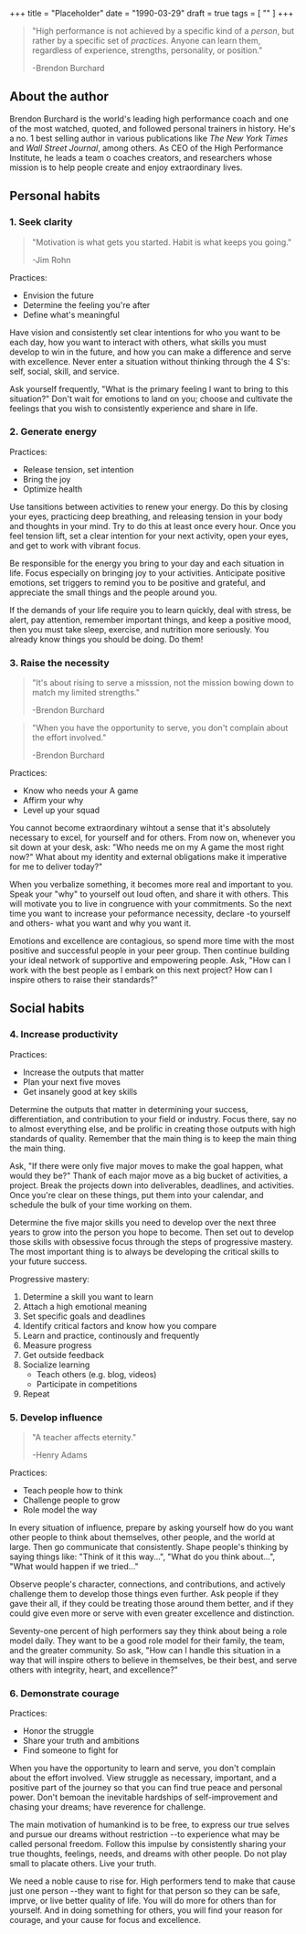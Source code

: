 +++
title = "Placeholder"
date = "1990-03-29"
draft = true
tags = [
    ""
]
+++

> "High performance is not achieved by a specific kind of a *person*, but rather
> by a specific set of *practices*. Anyone can learn them, regardless of
> experience, strengths, personality, or position."
>
> -Brendon Burchard

## About the author

Brendon Burchard is the world's leading high performance coach and one of the
most watched, quoted, and followed personal trainers in history. He's a no. 1
best selling author in various publications like *The New York Times* and *Wall
Street Journal*, among others. As CEO of the High Performance Institute, he
leads a team o coaches creators, and researchers whose mission is to help people
create and enjoy extraordinary lives.

## Personal habits

### 1. Seek clarity

> "Motivation is what gets you started. Habit is what keeps you going."
>
> -Jim Rohn

Practices:

- Envision the future
- Determine the feeling you're after
- Define what's meaningful

Have vision and consistently set clear intentions for who you want to be each
day, how you want to interact with others, what skills you must develop to win
in the future, and how you can make a difference and serve with excellence.
Never enter a situation without thinking through the 4 S's: self, social, skill,
and service.

Ask yourself frequently, "What is the primary feeling I want to bring to this
situation?" Don't wait for emotions to land on you; choose and cultivate the
feelings that you wish to consistently experience and share in life.

### 2. Generate energy

Practices:

- Release tension, set intention
- Bring the joy
- Optimize health

Use tansitions between activities to renew your energy. Do this by closing your
eyes, practicing deep breathing, and releasing tension in your body and thoughts
in your mind. Try to do this at least once every hour. Once you feel tension
lift, set a clear intention for your next activity, open your eyes, and get to work
with vibrant focus.

Be responsible for the energy you bring to your day and each situation in life.
Focus especially on bringing joy to your activities. Anticipate positive
emotions, set triggers to remind you to be positive and grateful, and appreciate
the small things and the people around you.

If the demands of your life require you to learn quickly, deal with stress, be
alert, pay attention, remember important things, and keep a positive mood, then
you must take sleep, exercise, and nutrition more seriously. You already know
things you should be doing. Do them!

### 3. Raise the necessity

> "It's about rising to serve a misssion, not the mission bowing down to match
> my limited strengths."
>
> -Brendon Burchard

> "When you have the opportunity to serve, you don't complain about the effort
> involved."
>
> -Brendon Burchard

Practices:

- Know who needs your A game
- Affirm your why
- Level up your squad

You cannot become extraordinary wihtout a sense that it's absolutely necessary
to excel, for yourself and for others. From now on, whenever you sit down at
your desk, ask: "Who needs me on my A game the most right now?" What about my
identity and external obligations make it imperative for me to deliver today?"

When you verbalize something, it becomes more real and important to you. Speak
your "why" to yourself out loud often, and share it with others. This will
motivate you to live in congruence with your commitments. So the next time you
want to increase your peformance necessity, declare -to yourself and others-
what you want and why you want it.

Emotions and excellence are contagious, so spend more time with the most
positive and successful people in your peer group. Then continue building your
ideal network of supportive and empowering people. Ask, "How can I work with the
best people as I embark on this next project? How can I inspire others to raise
their standards?"

## Social habits

### 4. Increase productivity

Practices:

- Increase the outputs that matter
- Plan your next five moves
- Get insanely good at key skills

Determine the outputs that matter in determining your success, differentiation,
and contribution to your field or industry. Focus there, say no to almost
everything else, and be prolific in creating those outputs with high standards
of quality. Remember that the main thing is to keep the main thing the main
thing.

Ask, "If there were only five major moves to make the goal happen, what would
they be?" Thank of each major move as a big bucket of activities, a project.
Break the projects down into deliverables, deadlines, and activities. Once
you're clear on these things, put them into your calendar, and schedule the bulk
of your time working on them.

Determine the five major skills you need to develop over the next three years to
grow into the person you hope to become. Then set out to develop those skills
with obsessive focus through the steps of progressive mastery. The most
important thing is to always be developing the critical skills to your future
success.

Progressive mastery:

1. Determine a skill you want to learn
2. Attach a high emotional meaning
3. Set specific goals and deadlines
4. Identify critical factors and know how you compare
5. Learn and practice, continously and frequently
6. Measure progress
7. Get outside feedback
8. Socialize learning
   - Teach others (e.g. blog, videos)
   - Participate in competitions
9. Repeat

### 5. Develop influence

> "A teacher affects eternity."
>
> -Henry Adams

Practices:

- Teach people how to think
- Challenge people to grow
- Role model the way

In every situation of influence, prepare by asking yourself how do you want
other people to think about themselves, other people, and the world at large.
Then go communicate that consistently. Shape people's thinking by saying things
like: "Think of it this way...", "What do you think about...", "What would
happen if we tried..."

Observe people's character, connections, and contributions, and actively
challenge them to develop those things even further. Ask people if they gave
their all, if they could be treating those around them better, and if they could
give even more or serve with even greater excellence and distinction.

Seventy-one percent of high performers say they think about being a role model
daily. They want to be a good role model for their family, the team, and the
greater community. So ask, "How can I handle this situation in a way that will
inspire others to believe in themselves, be their best, and serve others with
integrity, heart, and excellence?"

### 6. Demonstrate courage

Practices:

- Honor the struggle
- Share your truth and ambitions
- Find someone to fight for

When you have the opportunity to learn and serve, you don't complain about the
effort involved. View struggle as necessary, important, and a positive part of
the journey so that you can find true peace and personal power. Don't bemoan the
inevitable hardships of self-improvement and chasing your dreams; have reverence
for challenge.

The main motivation of humankind is to be free, to express our true selves and
pursue our dreams without restriction --to experience what may be called
personal freedom. Follow this impulse by consistently sharing your true
thoughts, feelings, needs, and dreams with other people. Do not play small to
placate others. Live your truth.

We need a noble cause to rise for. High performers tend to make that cause just
one person --they want to fight for that person so they can be safe, imprve, or
live better quality of life. You will do more for others than for yourself. And
in doing something for others, you will find your reason for courage, and your
cause for focus and excellence.

